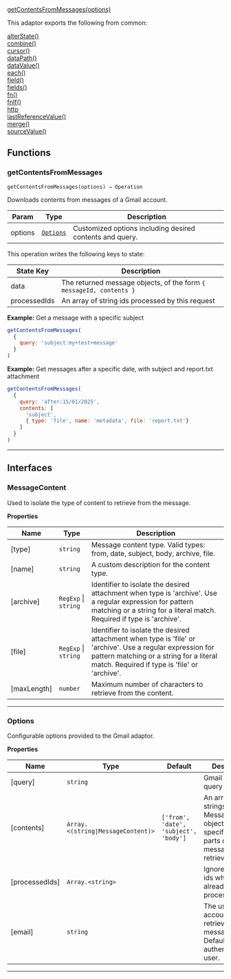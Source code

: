 <dl>
<dt>
    <a href="#getcontentsfrommessages">getContentsFromMessages(options)</a></dt>
</dl>


This adaptor exports the following from common:
<dl>
<dt>
    <a href="/adaptors/packages/common-docs#alterstate">alterState()</a>
</dt>
<dt>
    <a href="/adaptors/packages/common-docs#combine">combine()</a>
</dt>
<dt>
    <a href="/adaptors/packages/common-docs#cursor">cursor()</a>
</dt>
<dt>
    <a href="/adaptors/packages/common-docs#datapath">dataPath()</a>
</dt>
<dt>
    <a href="/adaptors/packages/common-docs#datavalue">dataValue()</a>
</dt>
<dt>
    <a href="/adaptors/packages/common-docs#each">each()</a>
</dt>
<dt>
    <a href="/adaptors/packages/common-docs#field">field()</a>
</dt>
<dt>
    <a href="/adaptors/packages/common-docs#fields">fields()</a>
</dt>
<dt>
    <a href="/adaptors/packages/common-docs#fn">fn()</a>
</dt>
<dt>
    <a href="/adaptors/packages/common-docs#fnif">fnIf()</a>
</dt>
<dt>
    <a href="/adaptors/packages/common-docs#http">http</a>
</dt>
<dt>
    <a href="/adaptors/packages/common-docs#lastreferencevalue">lastReferenceValue()</a>
</dt>
<dt>
    <a href="/adaptors/packages/common-docs#merge">merge()</a>
</dt>
<dt>
    <a href="/adaptors/packages/common-docs#sourcevalue">sourceValue()</a>
</dt></dl>

## Functions
### getContentsFromMessages

<p><code>getContentsFromMessages(options) ⇒ Operation</code></p>

Downloads contents from messages of a Gmail account.


| Param | Type | Description |
| --- | --- | --- |
| options | [<code>Options</code>](#options) | Customized options including desired contents and query. |

This operation writes the following keys to state:

| State Key | Description |
| --- | --- |
| data | The returned message objects, of the form `{ messageId, contents } ` |
| processedIds | An array of string ids processed by this request |
**Example:** Get a message with a specific subject
```js
getContentsFromMessages(
  {
    query: 'subject:my+test+message'
  }
)
```
**Example:** Get messages after a specific date, with subject and report.txt attachment
```js
getContentsFromMessages(
  {
    query: 'after:15/01/2025',
    contents: [
      'subject',
      { type: 'file', name: 'metadata', file: 'report.txt'}
    ]
  }
)
```

* * *


##  Interfaces

### MessageContent

Used to isolate the type of content to retrieve from the message.

**Properties**

| Name | Type | Description |
| --- | --- | --- |
| [type] | <code>string</code> | Message content type. Valid types: from, date, subject, body, archive, file. |
| [name] | <code>string</code> | A custom description for the content type. |
| [archive] | <code>RegExp</code> \| <code>string</code> | Identifier to isolate the desired attachment when type is 'archive'.   Use a regular expression for pattern matching or a string for a literal match. Required if type is 'archive'. |
| [file] | <code>RegExp</code> \| <code>string</code> | Identifier to isolate the desired attachment when type is 'file' or 'archive'.   Use a regular expression for pattern matching or a string for a literal match. Required if type is 'file' or 'archive'. |
| [maxLength] | <code>number</code> | Maximum number of characters to retrieve from the content. |


* * *

### Options

Configurable options provided to the Gmail adaptor.

**Properties**

| Name | Type | Default | Description |
| --- | --- | --- | --- |
| [query] | <code>string</code> |  | Gmail search query string. |
| [contents] | <code>Array.&lt;(string\|MessageContent)&gt;</code> | <code>[&#x27;from&#x27;, &#x27;date&#x27;, &#x27;subject&#x27;, &#x27;body&#x27;]</code> | An array of strings or MessageContent objects used to specify which parts of the message to retrieve. |
| [processedIds] | <code>Array.&lt;string&gt;</code> |  | Ignore message ids which have already been processed. |
| [email] | <code>string</code> |  | The user account to retrieve messages from. Defaults to the authenticated user. |


* * *

